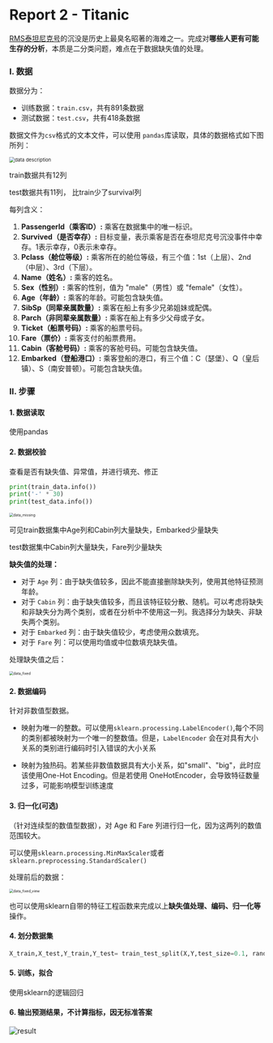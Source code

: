 # Report 2 - Titanic

[RMS泰坦尼克号](https://en.wikipedia.org/wiki/RMS_Titanic)的沉没是历史上最臭名昭著的海难之一。完成对**哪些人更有可能生存的分析**，本质是二分类问题，难点在于数据缺失值的处理。

### Ⅰ. 数据

数据分为：

* 训练数据：`train.csv`，共有891条数据
* 测试数据：`test.csv`，共有418条数据



数据文件为`csv`格式的文本文件，可以使用 `pandas`库读取，具体的数据格式如下图所列：

<img src="images/data_description.png" alt="data description" style="zoom:67%;" />

train数据共有12列

test数据共有11列， 比train少了survival列

每列含义：

1. **PassengerId（乘客ID）:** 乘客在数据集中的唯一标识。
2. **Survived（是否幸存）:** 目标变量，表示乘客是否在泰坦尼克号沉没事件中幸存。1表示幸存，0表示未幸存。
3. **Pclass（舱位等级）:** 乘客所在的舱位等级，有三个值：1st（上层）、2nd（中层）、3rd（下层）。
4. **Name（姓名）:** 乘客的姓名。
5. **Sex（性别）:** 乘客的性别，值为 "male"（男性）或 "female"（女性）。
6. **Age（年龄）:** 乘客的年龄。可能包含缺失值。
7. **SibSp（同辈亲属数量）:** 乘客在船上有多少兄弟姐妹或配偶。
8. **Parch（非同辈亲属数量）:** 乘客在船上有多少父母或子女。
9. **Ticket（船票号码）:** 乘客的船票号码。
10. **Fare（票价）:** 乘客支付的船票费用。
11. **Cabin（客舱号码）:** 乘客的客舱号码。可能包含缺失值。
12. **Embarked（登船港口）:** 乘客登船的港口，有三个值：C（瑟堡）、Q（皇后镇）、S（南安普顿）。可能包含缺失值。



### Ⅱ. 步骤

#### 1. 数据读取

使用pandas

#### 2. 数据校验

查看是否有缺失值、异常值，并进行填充、修正

```python
print(train_data.info())
print('-' * 30)
print(test_data.info())
```

<img src="images/data_missing.png" alt="data_missing" style="zoom:50%;" />

可见train数据集中Age列和Cabin列大量缺失，Embarked少量缺失

test数据集中Cabin列大量缺失，Fare列少量缺失

**缺失值的处理：**

- 对于 `Age` 列：由于缺失值较多，因此不能直接删除缺失列，使用其他特征预测年龄。
- 对于 `Cabin` 列：由于缺失值较多，而且该特征较分散、随机。可以考虑将缺失和非缺失分为两个类别，或者在分析中不使用这一列。我选择分为缺失、非缺失两个类别。
- 对于 `Embarked` 列：由于缺失值较少，考虑使用众数填充。
- 对于 `Fare` 列：可以使用均值或中位数填充缺失值。

处理缺失值之后：

<img src="images/data_fixed.png" alt="data_fixed" style="zoom:50%;" />



#### 2. 数据编码

针对非数值型数据。

* 映射为唯一的整数。可以使用`sklearn.processing.LabelEncoder()`,每个不同的类别都被映射为一个唯一的整数值。但是，`LabelEncoder` 会在对具有大小关系的类别进行编码时引入错误的大小关系

* 映射为独热码。若某些非数值数据具有大小关系，如"small"、"big"，此时应该使用One-Hot Encoding。但是若使用 OneHotEncoder，会导致特征数量过多，可能影响模型训练速度



#### 3. 归一化(可选)

（针对连续型的数值型数据），对 Age 和 Fare 列进行归一化，因为这两列的数值范围较大。

可以使用`sklearn.processing.MinMaxScaler`或者`sklearn.preprocessing.StandardScaler()`



处理前后的数据：

<img src="images/data_fixed_view.png" alt="data_fixed_view" style="zoom:50%;" />



也可以使用sklearn自带的特征工程函数来完成以上**缺失值处理、编码、归一化等**操作。



#### 4. 划分数据集

```python
X_train,X_test,Y_train,Y_test= train_test_split(X,Y,test_size=0.1, random_state=0)
```



#### 5. 训练，拟合

使用sklearn的逻辑回归



#### 6. 输出预测结果，不计算指标，因无标准答案

![result](images/predict_result.png)
